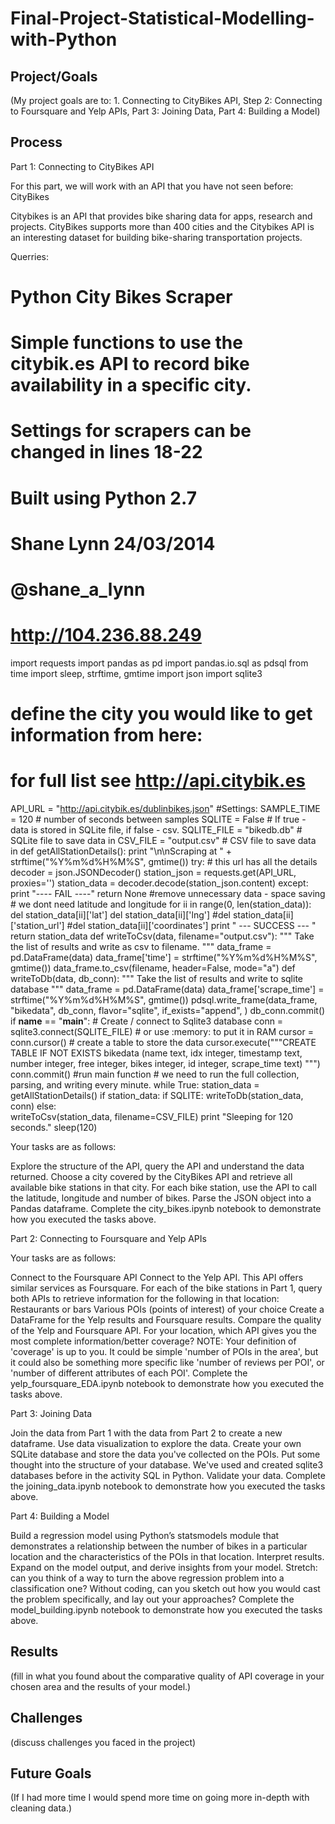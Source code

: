 # Final-Project-Statistical-Modelling-with-Python

## Project/Goals
(My project goals are to: 1. Connecting to CityBikes API, Step 2: Connecting to Foursquare and Yelp APIs, Part 3: Joining Data, Part 4: Building a Model)

## Process

Part 1: Connecting to CityBikes API

For this part, we will work with an API that you have not seen before: CityBikes

Citybikes is an API that provides bike sharing data for apps, research and projects. CityBikes supports more than 400 cities and the Citybikes API is an interesting dataset for building bike-sharing transportation projects.

Querries:

# Python City Bikes Scraper
#
# Simple functions to use the citybik.es API to record bike availability in a specific city.
# Settings for scrapers can be changed in lines 18-22
# 
# Built using Python 2.7
#
# Shane Lynn 24/03/2014
# @shane_a_lynn
# http://104.236.88.249
import requests
import pandas as pd
import pandas.io.sql as pdsql
from time import sleep, strftime, gmtime
import json
import sqlite3
# define the city you would like to get information from here:
# for full list see http://api.citybik.es
API_URL = "http://api.citybik.es/dublinbikes.json"
#Settings:
SAMPLE_TIME = 120                   # number of seconds between samples
SQLITE = False                      # If true - data is stored in SQLite file, if false - csv.
SQLITE_FILE = "bikedb.db"           # SQLite file to save data in
CSV_FILE = "output.csv"             # CSV file to save data in
def getAllStationDetails():
    print "\n\nScraping at " + strftime("%Y%m%d%H%M%S", gmtime())
    try:
        # this url has all the details
        decoder = json.JSONDecoder()
        station_json = requests.get(API_URL, proxies='')
        station_data = decoder.decode(station_json.content)
    except:
        print "---- FAIL ----"
        return None
    #remove unnecessary data - space saving
    # we dont need latitude and longitude
    for ii in range(0, len(station_data)):
        del station_data[ii]['lat']
        del station_data[ii]['lng']
        #del station_data[ii]['station_url']
        #del station_data[ii]['coordinates']
    print " --- SUCCESS --- "
    return station_data
def writeToCsv(data, filename="output.csv"):
    """
    Take the list of results and write as csv to filename.
    """
    data_frame = pd.DataFrame(data)
    data_frame['time'] = strftime("%Y%m%d%H%M%S", gmtime())
    data_frame.to_csv(filename, header=False, mode="a")
def writeToDb(data, db_conn):
    """
    Take the list of results and write to sqlite database
    """
    data_frame = pd.DataFrame(data)
    data_frame['scrape_time'] = strftime("%Y%m%d%H%M%S", gmtime())
    pdsql.write_frame(data_frame, "bikedata", db_conn, flavor="sqlite", if_exists="append", )
    db_conn.commit()
if __name__ == "__main__":
    # Create / connect to Sqlite3 database
    conn = sqlite3.connect(SQLITE_FILE) # or use :memory: to put it in RAM
    cursor = conn.cursor()
    # create a table to store the data
    cursor.execute("""CREATE TABLE IF NOT EXISTS bikedata
                      (name text, idx integer, timestamp text, number integer,
                       free integer, bikes integer, id integer, scrape_time text)
                   """)
    conn.commit()
    #run main function
    # we need to run the full collection, parsing, and writing every minute.
    while True:
        station_data = getAllStationDetails()
        if station_data:
            if SQLITE:
                writeToDb(station_data, conn)
            else:                
                writeToCsv(station_data, filename=CSV_FILE)
        print "Sleeping for 120 seconds."
        sleep(120)


Your tasks are as follows:

Explore the structure of the API, query the API and understand the data returned.
Choose a city covered by the CityBikes API and retrieve all available bike stations in that city.
For each bike station, use the API to call the latitude, longitude and number of bikes.
Parse the JSON object into a Pandas dataframe.
Complete the city_bikes.ipynb notebook to demonstrate how you executed the tasks above.

Part 2: Connecting to Foursquare and Yelp APIs

Your tasks are as follows:

Connect to the Foursquare API
Connect to the Yelp API. This API offers similar services as Foursquare.
For each of the bike stations in Part 1, query both APIs to retrieve information for the following in that location:
Restaurants or bars
Various POIs (points of interest) of your choice
Create a DataFrame for the Yelp results and Foursquare results.
Compare the quality of the Yelp and Foursquare API. For your location, which API gives you the most complete information/better coverage? NOTE: Your definition of 'coverage' is up to you. It could be simple 'number of POIs in the area', but it could also be something more specific like 'number of reviews per POI', or 'number of different attributes of each POI'.
Complete the yelp_foursquare_EDA.ipynb notebook to demonstrate how you executed the tasks above.

Part 3: Joining Data

Join the data from Part 1 with the data from Part 2 to create a new dataframe.
Use data visualization to explore the data.
Create your own SQLite database and store the data you've collected on the POIs. Put some thought into the structure of your database. We've used and created sqlite3 databases before in the activity SQL in Python. Validate your data.
Complete the joining_data.ipynb notebook to demonstrate how you executed the tasks above.

Part 4: Building a Model

Build a regression model using Python’s statsmodels module that demonstrates a relationship between the number of bikes in a particular location and the characteristics of the POIs in that location.
Interpret results. Expand on the model output, and derive insights from your model.
Stretch: can you think of a way to turn the above regression problem into a classification one? Without coding, can you sketch out how you would cast the problem specifically, and lay out your approaches?
Complete the model_building.ipynb notebook to demonstrate how you executed the tasks above.

## Results
(fill in what you found about the comparative quality of API coverage in your chosen area and the results of your model.)

## Challenges 
(discuss challenges you faced in the project)

## Future Goals
(If I had more time I would spend more time on going more in-depth with cleaning data.)
